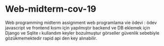 # Web-midterm-cov-19
Web programming midterm assignment
web programlama vie ödevi : ödev javascript ve frontend kısmı için yapılmıştır backend ve DB eklemek için Django ve Sqlite ı kullandım
keyler bozulmuştur görseller güvenlik sebebiyle gözükmemektedir rapid api den key alınabilir.
